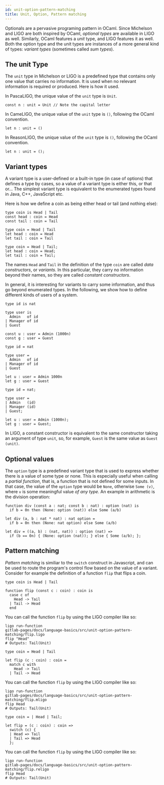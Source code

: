```yaml
---
id: unit-option-pattern-matching
title: Unit, Option, Pattern matching
---
```


Optionals are a pervasive programing pattern in OCaml. Since Michelson
and LIGO are both inspired by OCaml, *optional types* are available in
LIGO as well. Similarly, OCaml features a *unit* type, and LIGO
features it as well. Both the option type and the unit types are
instances of a more general kind of types: *variant types* (sometimes
called *sum types*).

## The unit Type

The `unit` type in Michelson or LIGO is a predefined type that
contains only one value that carries no information. It is used when
no relevant information is required or produced. Here is how it used.

<!--DOCUSAURUS_CODE_TABS-->
<!--PascaLIGO-->

In PascaLIGO, the unique value of the `unit` type is `Unit`.
```pascaligo group=a
const n : unit = Unit // Note the capital letter
```

<!--CameLIGO-->

In CameLIGO, the unique value of the `unit` type is `()`, following
the OCaml convention.
```cameligo group=a
let n : unit = ()
```

<!--ReasonLIGO-->

In ReasonLIGO, the unique value of the `unit` type is `()`, following
the OCaml convention.
```reasonligo group=a
let n : unit = ();
```

<!--END_DOCUSAURUS_CODE_TABS-->

## Variant types

A variant type is a user-defined or a built-in type (in case of
options) that defines a type by cases, so a value of a variant type is
either this, or that or... The simplest variant type is equivalent to
the enumerated types found in Java, C++, JavaScript etc.

Here is how we define a coin as being either head or tail (and nothing
else):

<!--DOCUSAURUS_CODE_TABS-->
<!--PascaLIGO-->
```pascaligo group=b
type coin is Head | Tail
const head : coin = Head
const tail : coin = Tail
```

<!--CameLIGO-->
```cameligo group=b
type coin = Head | Tail
let head : coin = Head
let tail : coin = Tail
```

<!--ReasonLIGO-->
```reasonligo group=b
type coin = Head | Tail;
let head : coin = Head;
let tail : coin = Tail;
```
<!--END_DOCUSAURUS_CODE_TABS-->

The names `Head` and `Tail` in the definition of the type `coin` are
called *data constructors*, or *variants*. In this particular, they
carry no information beyond their names, so they are called *constant
constructors*.

In general, it is interesting for variants to carry some information,
and thus go beyond enumerated types. In the following, we show how to
define different kinds of users of a system.

<!--DOCUSAURUS_CODE_TABS-->

<!--PascaLIGO-->
```pascaligo group=c
type id is nat

type user is
  Admin   of id
| Manager of id
| Guest

const u : user = Admin (1000n)
const g : user = Guest
```

<!--CameLIGO-->
```cameligo group=c
type id = nat

type user =
  Admin   of id
| Manager of id
| Guest

let u : user = Admin 1000n
let g : user = Guest
```

<!--ReasonLIGO-->
```reasonligo group=c
type id = nat;

type user =
| Admin   (id)
| Manager (id)
| Guest;

let u : user = Admin (1000n);
let g : user = Guest;
```

<!--END_DOCUSAURUS_CODE_TABS-->

In LIGO, a constant constructor is equivalent to the same constructor
taking an argument of type `unit`, so, for example, `Guest` is the
same value as `Guest (unit)`.

## Optional values

The `option` type is a predefined variant type that is used to express
whether there is a value of some type or none. This is especially
useful when calling a *partial function*, that is, a function that is
not defined for some inputs. In that case, the value of the `option`
type would be `None`, otherwise `Some (v)`, where `v` is some
meaningful value *of any type*. An example in arithmetic is the
division operation:

<!--DOCUSAURUS_CODE_TABS-->
<!--PascaLIGO-->
```pascaligo group=d
function div (const a : nat; const b : nat) : option (nat) is
  if b = 0n then (None: option (nat)) else Some (a/b)
```

<!--CameLIGO-->
```cameligo group=d
let div (a, b : nat * nat) : nat option =
  if b = 0n then (None: nat option) else Some (a/b)
```

<!--ReasonLIGO-->
```reasonligo group=d
let div = ((a, b) : (nat, nat)) : option (nat) =>
  if (b == 0n) { (None: option (nat)); } else { Some (a/b); };
```

<!--END_DOCUSAURUS_CODE_TABS-->


## Pattern matching

*Pattern matching* is similiar to the `switch` construct in
Javascript, and can be used to route the program's control flow based
on the value of a variant. Consider for example the definition of a
function `flip` that flips a coin.

<!--DOCUSAURUS_CODE_TABS-->
<!--PascaLIGO-->
```pascaligo group=e
type coin is Head | Tail

function flip (const c : coin) : coin is
  case c of
    Head -> Tail
  | Tail -> Head
  end
```

You can call the function `flip` by using the LIGO compiler like so:
```shell
ligo run-function
gitlab-pages/docs/language-basics/src/unit-option-pattern-matching/flip.ligo
flip "Head"
# Outputs: Tail(Unit)
```

<!--CameLIGO-->
```cameligo group=e
type coin = Head | Tail

let flip (c : coin) : coin =
  match c with
    Head -> Tail
  | Tail -> Head
```

You can call the function `flip` by using the LIGO compiler like so:
```shell
ligo run-function
gitlab-pages/docs/language-basics/src/unit-option-pattern-matching/flip.mligo
flip Head
# Outputs: Tail(Unit)
```

<!--ReasonLIGO-->
```reasonligo group=e
type coin = | Head | Tail;

let flip = (c : coin) : coin =>
  switch (c) {
  | Head => Tail
  | Tail => Head
  };
```

You can call the function `flip` by using the LIGO compiler like so:
```shell
ligo run-function
gitlab-pages/docs/language-basics/src/unit-option-pattern-matching/flip.religo
flip Head
# Outputs: Tail(Unit)
```

<!--END_DOCUSAURUS_CODE_TABS-->
